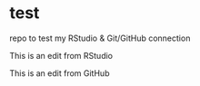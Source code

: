 # test
repo to test my RStudio &amp; Git/GitHub connection

This is an edit from RStudio

This is an edit from GitHub
